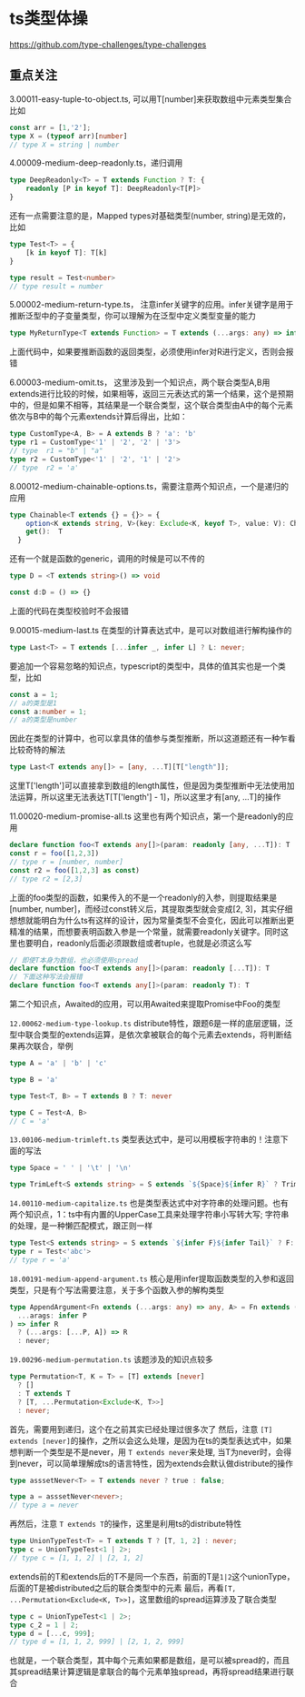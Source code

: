 # ts类型体操
https://github.com/type-challenges/type-challenges

## 重点关注
3.00011-easy-tuple-to-object.ts, 可以用T[number]来获取数组中元素类型集合
比如
```typescript
const arr = [1,'2'];
type X = (typeof arr)[number]
// type X = string | number
```

4.00009-medium-deep-readonly.ts，递归调用
```typescript
type DeepReadonly<T> = T extends Function ? T: {
    readonly [P in keyof T]: DeepReadonly<T[P]>
}
```
还有一点需要注意的是，Mapped types对基础类型(number, string)是无效的，比如
```typescript
type Test<T> = {
    [k in keyof T]: T[k]
}

type result = Test<number>
// type result = number
```

5.00002-medium-return-type.ts， 注意infer关键字的应用。infer关键字是用于推断泛型中的子变量类型，你可以理解为在泛型中定义类型变量的能力
```typescript
type MyReturnType<T extends Function> = T extends (...args: any) => infer R ? R : never
```
上面代码中，如果要推断函数的返回类型，必须使用infer对R进行定义，否则会报错 


6.00003-medium-omit.ts， 这里涉及到一个知识点，两个联合类型A,B用extends进行比较的时候，如果相等，返回三元表达式的第一个结果，这个是预期中的，但是如果不相等，其结果是一个联合类型，这个联合类型由A中的每个元素依次与B中的每个元素extends计算后得出，比如：
```typescript
type CustomType<A, B> = A extends B ? 'a': 'b'
type r1 = CustomType<'1' | '2', '2' | '3'>
// type  r1 = "b" | "a"
type r2 = CustomType<'1' | '2', '1' | '2'>
// type  r2 = 'a'
```

8.00012-medium-chainable-options.ts，需要注意两个知识点，一个是递归的应用
```typescript
type Chainable<T extends {} = {}> = {
    option<K extends string, V>(key: Exclude<K, keyof T>, value: V): Chainable<Overwrite<T, Record<K, V>>>
    get():  T
  }
```
还有一个就是函数的generic，调用的时候是可以不传的
```typescript
type D = <T extends string>() => void

const d:D = () => {}
```
上面的代码在类型校验时不会报错

9.00015-medium-last.ts 在类型的计算表达式中，是可以对数组进行解构操作的
```typescript
type Last<T> = T extends [...infer _, infer L] ? L: never;
```
要追加一个容易忽略的知识点，typescript的类型中，具体的值其实也是一个类型，比如
```typescript
const a = 1;
// a的类型是1
const a:number = 1;
// a的类型是number
```
因此在类型的计算中，也可以拿具体的值参与类型推断，所以这道题还有一种乍看比较奇特的解法
```typescript
type Last<T extends any[]> = [any, ...T][T["length"]];
```
这里T['length']可以直接拿到数组的length属性，但是因为类型推断中无法使用加法运算，所以这里无法表达T[T['length'] - 1]，所以这里才有[any, ...T]的操作


11.00020-medium-promise-all.ts  这里也有两个知识点，第一个是readonly的应用
```typescript
declare function foo<T extends any[]>(param: readonly [any, ...T]): T
const r = foo([1,2,3])
// type r = [number, number]
const r2 = foo([1,2,3] as const)
// type r2 = [2,3]
```
上面的foo类型的函数，如果传入的不是一个readonly的入参，则提取结果是[number, number]，而经过const转义后，其提取类型就会变成[2, 3]，其实仔细想想就能明白为什么ts有这样的设计，因为常量类型不会变化，因此可以推断出更精准的结果，而想要表明函数入参是一个常量，就需要readonly关键字。同时这里也要明白，readonly后面必须跟数组或者tuple，也就是必须这么写
```typescript
// 即使T本身为数组，也必须使用spread
declare function foo<T extends any[]>(param: readonly [...T]): T
// 下面这种写法会报错
declare function foo<T extends any[]>(param: readonly T): T
```
第二个知识点，Awaited的应用，可以用Awaited来提取Promise<Foo>中Foo的类型

`12.00062-medium-type-lookup.ts` distribute特性，跟题6是一样的底层逻辑，泛型中联合类型的extends运算，是依次拿被联合的每个元素去extends，将判断结果再次联合，举例
```typescript
type A = 'a' | 'b' | 'c'

type B = 'a'

type Test<T, B> = T extends B ? T: never

type C = Test<A, B>
// C = 'a'
```

`13.00106-medium-trimleft.ts` 类型表达式中，是可以用模板字符串的！注意下面的写法
```typescript
type Space = ' ' | '\t' | '\n'

type TrimLeft<S extends string> = S extends `${Space}${infer R}` ? TrimLeft<R> : S
```

`14.00110-medium-capitalize.ts` 也是类型表达式中对字符串的处理问题。也有两个知识点，1：ts中有内置的UpperCase工具来处理字符串小写转大写;
字符串的处理，是一种懒匹配模式，跟正则一样
```typescript
type Test<S extends string> = S extends `${infer F}${infer Tail}` ? F: never
type r = Test<'abc'>
// type r = 'a'
```


`18.00191-medium-append-argument.ts` 核心是用infer提取函数类型的入参和返回类型，只是有个写法需要注意，关于多个函数入参的解构类型
```typescript
type AppendArgument<Fn extends (...args: any) => any, A> = Fn extends (
  ...arags: infer P
) => infer R
  ? (...args: [...P, A]) => R
  : never;
```

`19.00296-medium-permutation.ts` 该题涉及的知识点较多
```typescript
type Permutation<T, K = T> = [T] extends [never]
  ? []
  : T extends T
  ? [T, ...Permutation<Exclude<K, T>>]
  : never;
```
首先，需要用到递归，这个在之前其实已经处理过很多次了
然后，注意 `[T] extends [never]`的操作，之所以会这么处理，是因为在ts的类型表达式中，如果想判断一个类型是不是never，用 `T extends never`来处理, 当T为never时，会得到never，可以简单理解成ts的语言特性，因为extends会默认做distribute的操作
```typescript
type asssetNever<T> = T extends never ? true : false;

type a = asssetNever<never>;
// type a = never
```
再然后，注意 `T extends T`的操作，这里是利用ts的distribute特性
```typescript
type UnionTypeTest<T> = T extends T ? [T, 1, 2] : never;
type c = UnionTypeTest<1 | 2>;
// type c = [1, 1, 2] | [2, 1, 2]
```
extends前的T和extends后的T不是同一个东西，前面的T是`1|2`这个unionType，后面的T是被distributed之后的联合类型中的元素 
最后，再看`[T, ...Permutation<Exclude<K, T>>]`，这里数组的spread运算涉及了联合类型
```typescript
type c = UnionTypeTest<1 | 2>;
type c_2 = 1 | 2;
type d = [...c, 999];
// type d = [1, 1, 2, 999] | [2, 1, 2, 999]
```
也就是，一个联合类型，其中每个元素如果都是数组，是可以被spread的，而且其spread结果计算逻辑是拿联合的每个元素单独spread，再将spread结果进行联合